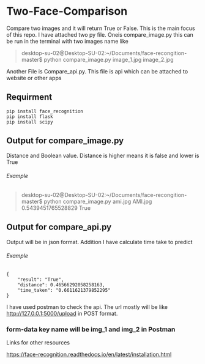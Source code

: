 # Two-Face-Comparison

Compare two images and it will return True or False. This is the main focus of this repo. I have attached two py file.
Oneis compare_image.py this can be run in the terminal with two images name like
> desktop-su-02@Desktop-SU-02:~/Documents/face-recongition-master$ python compare_image.py image_1.jpg image_2.jpg 

Another File is Compare_api.py. This file is api which can be attached to website or other apps

## Requirment

```
pip install face_recognition
pip install flask
pip install scipy
```

## Output for compare_image.py 

Distance and Boolean value. Distance is higher means it is false and lower is True

###### Example
> desktop-su-02@Desktop-SU-02:~/Documents/face-recongition-master$ python compare_image.py  ami.jpg AMI.jpg  
> 0.5439451765528829
> True

## Output for compare_api.py

Output will be in  json format. Addition I have calculate time take to predict

###### Example

```
{
    "result": "True",
    "distance": 0.46566292058258163,
    "time_taken": "0.6611621379852295"
}
```
I have used postman to check the api. The url mostly will be like http://127.0.0.1:5000/upload in POST format.
### form-data key name will be img_1 and img_2 in Postman

Links for other resources

https://face-recognition.readthedocs.io/en/latest/installation.html


